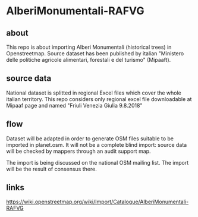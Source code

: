 # AlberiMonumentali-RAFVG

## about
This repo is about importing Alberi Monumentali (historical trees) in Openstreetmap. Source dataset has been published by italian "Ministero delle politiche agricole alimentari, forestali e del turismo" (Mipaaft).

## source data
National dataset is splitted in regional Excel files which cover the whole italian territory. This repo considers only regional excel file downloadable at Mipaaf page and named "Friuli Venezia Giulia 9.8.2018"

## flow
Dataset will be adapted in order to generate OSM files suitable to be imported in planet.osm. It will not be a complete blind import: source data will be checked by mappers through an audit support map.

The import is being discussed on the national OSM mailing list. The import will be the result of consensus there.

## links
https://wiki.openstreetmap.org/wiki/Import/Catalogue/AlberiMonumentali-RAFVG
